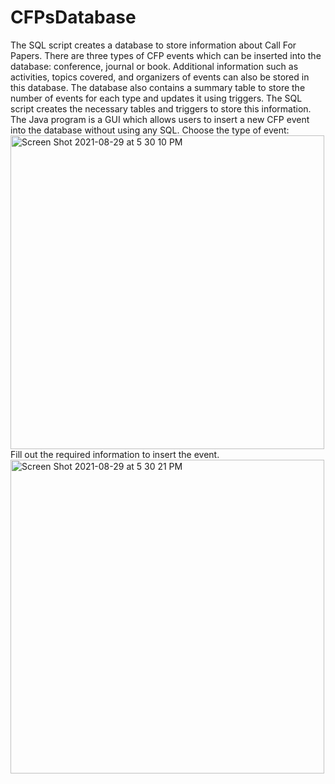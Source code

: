 # CFPsDatabase
The SQL script creates a database to store information about Call For Papers. There are three types of CFP events which can be inserted into the database: conference, journal or book. Additional information such as activities, topics covered, and organizers of events can also be stored in this database. The database also contains a summary table to store the number of events for each type and updates it using triggers. The SQL script creates the necessary tables and triggers to store this information.
The Java program is a GUI which allows users to insert a new CFP event into the database without using any SQL. 
Choose the type of event:
<img width="502" alt="Screen Shot 2021-08-29 at 5 30 10 PM" src="https://user-images.githubusercontent.com/89328691/131267898-f0a963c1-a840-4932-a1bc-d90444384db5.png">
Fill out the required information to insert the event. 
<img width="502" alt="Screen Shot 2021-08-29 at 5 30 21 PM" src="https://user-images.githubusercontent.com/89328691/131267902-38b539ac-2915-421a-b85f-1aa0d4d842cf.png">

